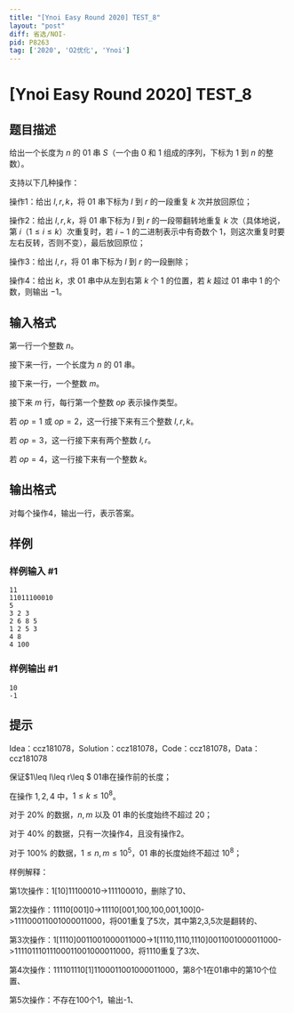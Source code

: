 ```yaml
---
title: "[Ynoi Easy Round 2020] TEST_8"
layout: "post"
diff: 省选/NOI-
pid: P8263
tag: ['2020', 'O2优化', 'Ynoi']
---
```

# [Ynoi Easy Round 2020] TEST_8
## 题目描述

给出一个长度为 $n$ 的 $01$ 串 $S$（一个由 $0$ 和 $1$ 组成的序列，下标为 $1$ 到 $n$ 的整数）。

支持以下几种操作：

操作1：给出 $l,r,k$，将 $01$ 串下标为 $l$ 到 $r$ 的一段重复 $k$ 次并放回原位；

操作2：给出 $l,r,k$，将 $01$ 串下标为 $l$ 到 $r$ 的一段带翻转地重复 $k$ 次（具体地说，第 $i$（$1\leq i\leq k$）次重复时，若 $i-1$ 的二进制表示中有奇数个 $1$，则这次重复时要左右反转，否则不变），最后放回原位；

操作3：给出 $l,r$，将 $01$ 串下标为 $l$ 到 $r$ 的一段删除；

操作4：给出 $k$，求 $01$ 串中从左到右第 $k$ 个 $1$ 的位置，若 $k$ 超过 $01$ 串中 $1$ 的个数，则输出 $-1$。


## 输入格式

第一行一个整数 $n$。

接下来一行，一个长度为 $n$ 的 $01$ 串。

接下来一行，一个整数 $m$。

接下来 $m$ 行，每行第一个整数 $op$ 表示操作类型。

若 $op=1$ 或 $op=2$，这一行接下来有三个整数 $l,r,k$。

若 $op=3$，这一行接下来有两个整数 $l,r$。

若 $op=4$，这一行接下来有一个整数 $k$。
## 输出格式

对每个操作4，输出一行，表示答案。
## 样例

### 样例输入 #1
```
11
11011100010
5
3 2 3
2 6 8 5
1 2 5 3
4 8
4 100
```
### 样例输出 #1
```
10
-1
```
## 提示

Idea：ccz181078，Solution：ccz181078，Code：ccz181078，Data：ccz181078

保证$1\leq l\leq r\leq $ $01$串在操作前的长度；

在操作 $1,2,4$ 中，$1\leq k\leq 10^8$。

对于 $20\%$ 的数据，$n,m$ 以及 $01$ 串的长度始终不超过 $20$；

对于 $40\%$ 的数据，只有一次操作4，且没有操作2。

对于 $100\%$ 的数据，$1\leq n,m\leq 10^5$，$01$ 串的长度始终不超过 $10^8$；

样例解释：

第1次操作：1[10]11100010->111100010，删除了10、

第2次操作：11110[001]0->11110[001,100,100,001,100]0->111100011001000011000，将001重复了5次，其中第2,3,5次是翻转的、

第3次操作：1[1110]0011001000011000->1[1110,1110,1110]0011001000011000->11110111011100011001000011000，将1110重复了3次、

第4次操作：111101110[1]1100011001000011000，第8个1在01串中的第10个位置、

第5次操作：不存在100个1，输出-1、
